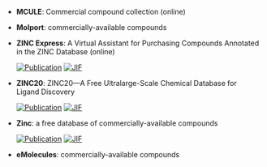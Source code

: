 



- **MCULE**: Commercial compound collection (online)  




- **Molport**: commercially-available compounds  




- **ZINC Express**: A Virtual Assistant for Purchasing Compounds Annotated in the ZINC Database (online)  

    [![Publication](https://img.shields.io/badge/Publication-Citations:553-blue?style=for-the-badge&logo=bookstack)](https://doi.org/10.1021/acs.jcim.0c00675) 
    [![JIF](https://img.shields.io/badge/Impact_Factor-5.60-purple?style=for-the-badge&logo=academia)](https://doi.org/10.1021/acs.jcim.0c00675)



- **ZINC20**: ZINC20—A Free Ultralarge-Scale Chemical Database for Ligand Discovery  

    [![Publication](https://img.shields.io/badge/Publication-Citations:553-blue?style=for-the-badge&logo=bookstack)](https://doi.org/10.1021/acs.jcim.0c00675) 
    [![JIF](https://img.shields.io/badge/Impact_Factor-5.60-purple?style=for-the-badge&logo=academia)](https://doi.org/10.1021/acs.jcim.0c00675)



- **Zinc**: a free database of commercially-available compounds  

    [![Publication](https://img.shields.io/badge/Publication-Citations:553-blue?style=for-the-badge&logo=bookstack)](https://doi.org/10.1021/acs.jcim.0c00675) 
    [![JIF](https://img.shields.io/badge/Impact_Factor-5.60-purple?style=for-the-badge&logo=academia)](https://doi.org/10.1021/acs.jcim.0c00675)



- **eMolecules**: commercially-available compounds  




